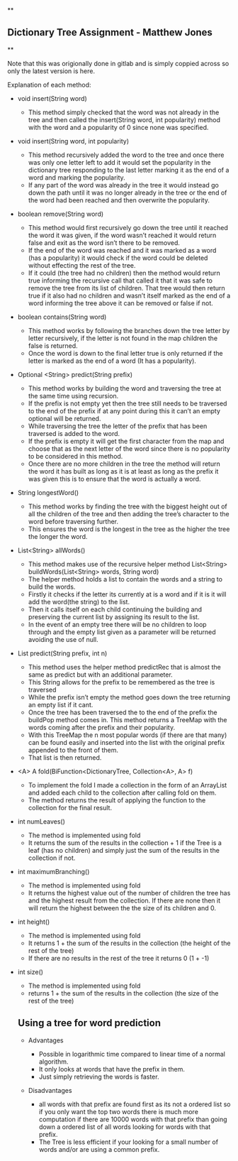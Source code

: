 <!DOCTYPE html>
<html>

<head>
  <meta charset="utf-8">
  <meta name="viewport" content="width=device-width, initial-scale=1.0">
  <title>Solution</title>
  <link rel="stylesheet" href="https://stackedit.io/style.css" />
</head>

<body class="stackedit">
  <div class="stackedit__html"><p>**</p>
<h2 id="dictionary-tree-assignment---matthew-jones">Dictionary Tree Assignment - Matthew Jones</h2>
<p>**</p>
<p> Note that this was origionally done in gitlab and is simply coppied across so only the latest version is here. </p>
<p>Explanation of each method:</p>
<ul>
<li>
<p>void insert(String word)</p>
<ul>
<li>This method simply checked that the word was not already in the tree and then called the insert(String word, int popularity) method with the word and a popularity of 0 since none was specified.</li>
</ul>
</li>
<li>
<p>void insert(String word, int popularity)</p>
<ul>
<li>This method recursively added the word to the tree and once there was only one letter left to add it would set the popularity in the dictionary tree responding to the last letter marking it as the end of a word and marking the popularity.</li>
<li>If any part of the word was already in the tree it would instead go down the path until it was no longer already in the tree or the end of the word had been reached and then overwrite the popularity.</li>
</ul>
</li>
<li>
<p>boolean remove(String word)</p>
<ul>
<li>This method would first recursively go down the tree until it reached the word it was given, if the word wasn’t reached it would return false and exit as the word isn’t there to be removed.</li>
<li>If the end of the word was reached and it was marked as a word (has a popularity) it would check if the word could be deleted without effecting the rest of the tree.</li>
<li>If it could (the tree had no children) then the method would return true informing the recursive call that called it that it was safe to remove the tree from its list of children. That tree would then return true if it also had no children and wasn’t itself marked as the end of a word informing the tree above it can be removed or false if not.</li>
</ul>
</li>
<li>
<p>boolean contains(String word)</p>
<ul>
<li>This method works by following the branches down the tree letter by letter recursively, if the letter is not found in the map children the false is returned.</li>
<li>Once the word is down to the final letter true is only returned if the letter is marked as the end of a word (It has a popularity).</li>
</ul>
</li>
<li>
<p>Optional &lt;String&gt; predict(String prefix)</p>
<ul>
<li>This method works by building the word and traversing the tree at the same time using recursion.</li>
<li>If the prefix is not empty yet then the tree still needs to be traversed to the end of the prefix if at any point during this it can’t an empty optional will be returned.</li>
<li>While traversing the tree the letter of the prefix that has been traversed is added to the word.</li>
<li>If the prefix is empty it will get the first character from the map and choose that as the next letter of the word since there is no popularity to be considered in this method.</li>
<li>Once there are no more children in the tree the method will return the word it has built as long as it is at least as long as the prefix it was given this is to ensure that the word is actually a word.</li>
</ul>
</li>
<li>
<p>String longestWord()</p>
<ul>
<li>This method works by finding the tree with the biggest height out of all the children of the tree and then adding the tree’s character to the word before traversing further.</li>
<li>This ensures the word is the longest in the tree as the higher the tree the longer the word.</li>
</ul>
</li>
<li>
<p>List&lt;String&gt; allWords()</p>
<ul>
<li>This method makes use of the recursive helper method List&lt;String&gt; buildWords(List&lt;String&gt; words, String word)</li>
<li>The helper method holds a list to contain the words and a string to build the words.</li>
<li>Firstly it checks if the letter its currently at is a word and if it is it will add the word(the string) to the list.</li>
<li>Then it calls itself on each child continuing the building and preserving the current list by assigning its result to the list.</li>
<li>In the event of an empty tree there will be no children to loop through and the empty list given as a parameter will be returned avoiding the use of null.</li>
</ul>
</li>
<li>
<p>List predict(String prefix, int n)</p>
<ul>
<li>This method uses the helper method predictRec that is almost the same as predict but with an additional parameter.</li>
<li>This String allows for the prefix to be remembered as the tree is traversed</li>
<li>While the prefix isn’t empty the method goes down the tree returning an empty list if it cant.</li>
<li>Once the tree has been traversed the to the end of the prefix the buildPop method comes in. This method returns a TreeMap with the words coming after the prefix and their popularity.</li>
<li>With this TreeMap the n most popular words (if there are that many) can be found easily and inserted into the list with the original prefix appended to the front of them.</li>
<li>That list is then returned.</li>
</ul>
</li>
<li>
<p>&lt;A&gt; A fold(BiFunction&lt;DictionaryTree, Collection&lt;A&gt;, A&gt; f)</p>
<ul>
<li>To implement the fold I made a collection in the form of an ArrayList and added each child to the collection after calling fold on them.</li>
<li>The method returns the result of applying the function to the collection for the final result.</li>
</ul>
</li>
<li>
<p>int numLeaves()</p>
<ul>
<li>The method is implemented using fold</li>
<li>It returns the sum of the results in the collection + 1 if the Tree is a leaf (has no children) and simply just the sum of the results in the collection if not.</li>
</ul>
</li>
<li>
<p>int maximumBranching()</p>
<ul>
<li>The method is implemented using fold</li>
<li>It returns the highest value out of the number of children the tree has and the highest result from the collection. If there are none then it will return the highest between the the size of its children and 0.</li>
</ul>
</li>
<li>
<p>int height()</p>
<ul>
<li>The method is implemented using fold</li>
<li>It returns 1 + the sum of the results in the collection (the height of the rest of the tree)</li>
<li>If there are no results in the rest of the tree it returns 0 (1 + -1)</li>
</ul>
</li>
<li>
<p>int size()</p>
<ul>
<li>The method is implemented using fold</li>
<li>returns 1 + the sum of the results in the collection (the size of the rest of the tree)</li>
</ul>
<h2 id="using-a-tree-for-word-prediction">Using a tree for word prediction</h2>
<ul>
<li>
<p>Advantages</p>
<ul>
<li>Possible in logarithmic time compared to linear time of a normal algorithm.</li>
<li>It only looks at words that have the prefix in them.</li>
<li>Just simply retrieving the words is faster.</li>
</ul>
</li>
<li>
<p>Disadvantages</p>
<ul>
<li>all words with that prefix are found first as its not a ordered list so if you only want the top two words there is much more computation if there are 10000 words with that prefix than going down a ordered list of all words looking for words with that prefix.</li>
<li>The Tree is less efficient if your looking for a small number of words and/or are using a common prefix.</li>
</ul>
</li>
</ul>
</li>
</ul>
</div>
</body>

</html>

